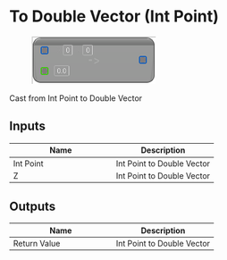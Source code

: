 # To Double Vector (Int Point)

<div align="left" data-full-width="false">

<figure><img src="../../../../api/Math/Conversions/To_Double_Vector_(Int_Point).png" alt=""><figcaption></figcaption></figure>

</div>

Cast from Int Point to Double Vector

## Inputs

<table><thead><tr><th width="170">Name</th><th>Description</th></tr></thead><tbody><tr><td>Int Point</td><td>Int Point to Double Vector</td></tr><tr><td>Z</td><td>Int Point to Double Vector</td></tr></tbody></table>

## Outputs

<table><thead><tr><th width="170">Name</th><th>Description</th></tr></thead><tbody><tr><td>Return Value</td><td>Int Point to Double Vector</td></tr></tbody></table>
